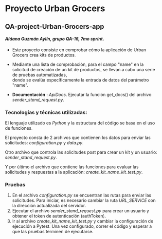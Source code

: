 # Proyecto Urban Grocers 
## QA-project-Urban-Grocers-app
#### _Aldana Guzmán Aylín, grupo QA-16, 7mo sprint._
- Este proyecto consiste en comprobar cómo la aplicación de Urban Grocers crea kits de productos. 


- Mediante una lista de comprobación, para el campo "name" en la solicitud de creación de un kit de productos, se llevan a cabo una serie de pruebas automatizadas,  
donde se evalúa específicamente la entrada de datos del parámetro "name".

- **Documentación** : _ApiDocs_. Ejecutar la función get_docs() del archivo _sender_stand_request.py_.
### **Tecnologías y técnicas utilizadas**: 
El lenguaje utilizado es _Python_ y la estructura del código se basa en el uso de funciones. 

El proyecto consta de 2 archivos que contienen los datos para enviar las solicitudes: _configuration.py_ y _data.py_. 

Otro archivo que controla las solicitudes post para crear un kit y un usuario: _sender_stand_request.py_. 

Y por último el archivo que contiene las funciones para evaluar las solicitudes y respuestas a la aplicación: _create_kit_name_kit_test.py_.

### Pruebas
1. En el archivo _configuration.py_ se encuentran las rutas para enviar las solicitudes. 
Para iniciar, es necesario cambiar la ruta _URL_SERVICE_ con la dirección actualizada del servidor.
2. Ejecutar el archivo _sender_stand_request.py_ para crear un usuario y obtener el token de autenticación (authToken).
3. Ir al archivo _create_kit_name_kit_test.py_ y cambiar la configuración de ejecución a Pytest. Una vez configurado, correr el código y esperar a que las pruebas terminen de ejecutarse. 

